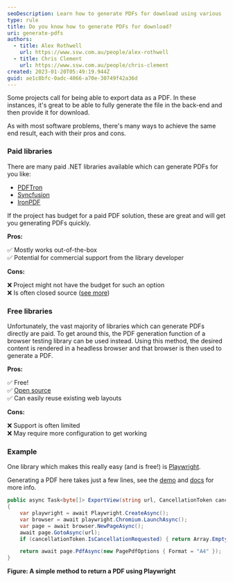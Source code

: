 ```yaml
---
seoDescription: Learn how to generate PDFs for download using various .NET libraries and browser testing tools. From paid solutions like PDFTron and IronPDF to free options like Playwright, discover the pros and cons of each approach.
type: rule
title: Do you know how to generate PDFs for download?
uri: generate-pdfs
authors:
  - title: Alex Rothwell
    url: https://www.ssw.com.au/people/alex-rothwell
  - title: Chris Clement
    url: https://www.ssw.com.au/people/chris-clement
created: 2023-01-20T05:49:19.944Z
guid: ae1c8bfc-0adc-4066-a70e-30749f42a36d
---
```


Some projects call for being able to export data as a PDF. In these instances, it's great to be able to fully generate the file in the back-end and then provide it for download.

As with most software problems, there's many ways to achieve the same end result, each with their pros and cons.

<!--endintro-->

### Paid libraries

There are many paid .NET libraries available which can generate PDFs for you like:

- [PDFTron](https://www.pdftron.com)
- [Syncfusion](https://www.syncfusion.com/document-processing/pdf-framework/net-core/pdf-library)
- [IronPDF](https://ironpdf.com)

If the project has budget for a paid PDF solution, these are great and will get you generating PDFs quickly.

**Pros:**

✅ Mostly works out-of-the-box  
✅ Potential for commercial support from the library developer

**Cons:**

❌ Project might not have the budget for such an option  
❌ Is often closed source ([see more](/why-use-open-source))

### Free libraries

Unfortunately, the vast majority of libraries which can generate PDFs directly are paid. To get around this, the PDF generation function of a browser testing library can be used instead. Using this method, the desired content is rendered in a headless browser and that browser is then used to generate a PDF.

**Pros:**

✅ Free!  
✅ [Open source](/why-use-open-source)  
✅ Can easily reuse existing web layouts

**Cons:**

❌ Support is often limited  
❌ May require more configuration to get working

### Example

One library which makes this really easy (and is free!) is [Playwright](https://playwright.dev/dotnet).

Generating a PDF here takes just a few lines, see the [demo](https://try.playwright.tech/?e=generate-pdf) and [docs](https://playwright.dev/dotnet/docs/api/class-page#page-pdf) for more info.

```csharp
public async Task<byte[]> ExportView(string url, CancellationToken cancellationToken)
{
    var playwright = await Playwright.CreateAsync();
    var browser = await playwright.Chromium.LaunchAsync();
    var page = await browser.NewPageAsync();
    await page.GotoAsync(url);
    if (cancellationToken.IsCancellationRequested) { return Array.Empty<byte>(); }

    return await page.PdfAsync(new PagePdfOptions { Format = "A4" });
}
```

**Figure: A simple method to return a PDF using Playwright**
